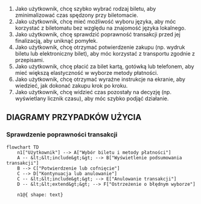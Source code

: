 1. Jako użytkownik, chcę szybko wybrać rodzaj biletu, aby zminimalizować czas
spędzony przy biletomacie.
2. Jako użytkownik, chcę mieć możliwość wyboru języka, aby móc korzystać z
biletomatu bez względu na znajomość języka lokalnego.
3. Jako użytkownik, chcę sprawdzić poprawność transakcji przed jej finalizacją,
aby uniknąć pomyłek.
4. Jako użytkownik, chcę otrzymać potwierdzenie zakupu (np. wydruk biletu lub
elektroniczny bilet), aby móc korzystać z transportu zgodnie z przepisami.
5. Jako użytkownik, chcę płacić za bilet kartą, gotówką lub telefonem, aby mieć
większą elastyczność w wyborze metody płatności.
6. Jako użytkownik, chcę otrzymać wyraźne instrukcje na ekranie, aby wiedzieć,
jak dokonać zakupu krok po kroku.
7. Jako użytkownik, chcę widzieć czas pozostały na decyzję (np. wyświetlany
licznik czasu), aby móc szybko podjąć działanie.

## DIAGRAMY PRZYPADKÓW UŻYCIA
### Sprawdzenie poprawności transakcji

``` mermaid
flowchart TD
    n1["Użytkownik"] --> A["Wybór biletu i metody płatności"]
    A -- &lt;&lt;include&gt;&gt; --> B["Wyświetlenie podsumowania transakcji"]
    B --> C["Potwierdzenie lub cofnięcie"]
    C --> D["Kontynuacja lub anulowanie"]
    C -- &lt;&lt;include&gt;&gt; --> E["Anulowanie transakcji"]
    D -- &lt;&lt;extend&gt;&gt; --> F["Ostrzeżenie o błędnym wyborze"]

    n1@{ shape: text}
```
